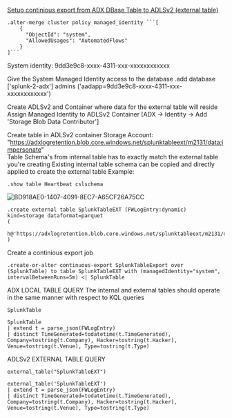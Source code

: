 [Setup continious export from ADX DBase Table to ADLSv2 (external table)](https://learn.microsoft.com/en-us/azure/data-explorer/kusto/management/data-export/continuous-export-with-managed-identity?tabs=system-assigned%2Cazure-storage)
```console
.alter-merge cluster policy managed_identity ```[
    {
      "ObjectId": "system",
      "AllowedUsages": "AutomatedFlows"
    }
]```
```
System identity: 9dd3e9c8-xxxx-4311-xxx-xxxxxxxxxxxx

Give the System Managed Identity access to the database
.add database ['splunk-2-adx'] admins ('aadapp=9dd3e9c8-xxxx-4311-xxx-xxxxxxxxxxxx')

Create ADLSv2 and Container where data for the external table will reside
Assign Managed Identity to ADLSv2 Container [ADX -> Identity -> Add 'Storage Blob Data Contributor']

Create table in ADLSv2 container
Storage Account: "https://adxlogretention.blob.core.windows.net/splunktableext/m2131/data;impersonate" <br />
Table Schema's from internal table has to exactly match the external table you're creating
Existing internal table schema can be copied and directly applied to create the external table
Example:
```console
.show table Heartbeat cslschema
```
![BD918AE0-1407-4091-8EC7-A65CF26A75CC](https://github.com/dcodev1702/splunk_2_adx/assets/32214072/4f9484fc-3c4d-4ef2-b55e-d1bfae328b4e)

```console
.create external table SplunkTableEXT (FWLogEntry:dynamic) kind=storage dataformat=parquet
( 
    h@'https://adxlogretention.blob.core.windows.net/splunktableext/m2131/data;impersonate' 
)
```

Create a continious export job
```console
.create-or-alter continuous-export SplunkTableExport over (SplunkTable) to table SplunkTableEXT with (managedIdentity="system", intervalBetweenRuns=5m) <| SplunkTable
```

ADX LOCAL TABLE QUERY
The internal and external tables should operate in the same manner with respect to KQL queries
```console
SplunkTable

SplunkTable
| extend t = parse_json(FWLogEntry)
| distinct TimeGenerated=todatetime(t.TimeGenerated), Company=tostring(t.Company), Hacker=tostring(t.Hacker), Venue=tostring(t.Venue), Type=tostring(t.Type)
```

ADLSv2 EXTERNAL TABLE QUERY
```console
external_table("SplunkTableEXT")

external_table('SplunkTableEXT')
| extend t = parse_json(FWLogEntry)
| distinct TimeGenerated=todatetime(t.TimeGenerated), Company=tostring(t.Company), Hacker=tostring(t.Hacker), Venue=tostring(t.Venue), Type=tostring(t.Type)
```

